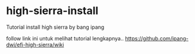 # high-sierra-install
Tutorial install high sierra by bang ipang

follow link ini untuk melihat tutorial lengkapnya..
https://github.com/ipang-dwi/efi-high-sierra/wiki
